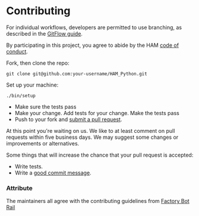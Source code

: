 # Contributing

For individual workflows, developers are permitted to use branching, as described in the [GitFlow guide](https://guides.github.com/introduction/flow/).

By participating in this project, you agree to abide by the HAM [code of conduct](https://github.com/UBC-MDS/HAM_Python/blob/master/Code_of_Conduct.md).

Fork, then clone the repo:

```
git clone git@github.com:your-username/HAM_Python.git
```

Set up your machine:

```
./bin/setup
```

- Make sure the tests pass
- Make your change. Add tests for your change. Make the tests pass
- Push to your fork and [submit a pull request](https://github.com/UBC-MDS/HAM_Python/compare).

At this point you're waiting on us. We like to at least comment on pull requests within five business days. We may suggest some changes or improvements or alternatives.

Some things that will increase the chance that your pull request is accepted:

- Write tests.
- Write a [good commit message](http://tbaggery.com/2008/04/19/a-note-about-git-commit-messages.html).

### Attribute

The maintainers all agree with the contributing guidelines from [Factory Bot Rail](https://github.com/thoughtbot/factory_bot_rails/blob/master/CONTRIBUTING.md)
